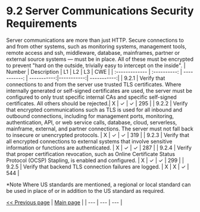 # 9.2 Server Communications Security Requirements

Server communications are more than just HTTP. Secure connections to and from other systems, such as monitoring systems, management tools, remote access and ssh, middleware, database, mainframes, partner or external source systems — must be in place. All of these must be encrypted to prevent "hard on the outside, trivially easy to intercept on the inside".
| Number       | Description     | L1    		| L2         | L3 		   | CWE		|
| :------------- | :----------: | -----------: | -----------:|-----------:| -----------:|
| 9.2.1 | Verify that connections to and from the server use trusted TLS certificates. Where internally generated or self-signed certificates are used, the server must be configured to only trust specific internal CAs and specific self-signed certificates. All others should be rejected.| X 	 | ✓   | ✓   | 295 |
| 9.2.2 | Verify that encrypted communications such as TLS is used for all inbound and outbound connections, including for management ports, monitoring, authentication, API, or web service calls, database, cloud, serverless, mainframe, external, and partner connections. The server must not fall back to insecure or unencrypted protocols.  | X 	 | ✓   | ✓   | 319 |
| 9.2.3 | Verify that all encrypted connections to external systems that involve sensitive information or functions are authenticated. | X	 | ✓   | ✓   | 287 |
| 9.2.4 | Verify that proper certification revocation, such as Online Certificate Status Protocol (OCSP) Stapling, is enabled and configured. | X	 | ✓   | ✓   | 299 |
| 9.2.5 | Verify that backend TLS connection failures are logged. | X	 | X   | ✓   | 544 |

*Note
Where US standards are mentioned, a regional or local standard can be used in place of or in addition to the US standard as required.

[<< Previous page](1.%20Identify%20teams.md) | [Main page](../README.md) | 
| --- | --- | --- |